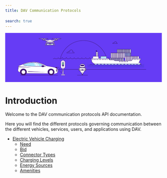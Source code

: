 ```yaml
---
title: DAV Communication Protocols

search: true
---
```


<p class="header-image"><img src="/images/header.png" alt="DAV Communication Protocols"></p>

# Introduction

Welcome to the DAV communication protocols API documentation.

Here you will find the different protocols governing communication between the different vehicles, services, users, and applications using DAV.

<ul>
  <li>
    <a href="./protocol/ev_charging.html">Electric Vehicle Charging</a>
    <ul>
      <li><a href="./protocol/ev_charging.html#need">Need</a></li>
      <li><a href="./protocol/ev_charging.html#bid">Bid</a></li>
      <li><a href="./protocol/ev_charging.html#connector-types">Connector Types</a></li>
      <li><a href="./protocol/ev_charging.html#charging-levels">Charging Levels</a></li>
      <li><a href="./protocol/ev_charging.html#energy-sources">Energy Sources</a></li>
      <li><a href="./protocol/ev_charging.html#amenities">Amenities</a></li>
    </ul>
  </li>
</ul>

